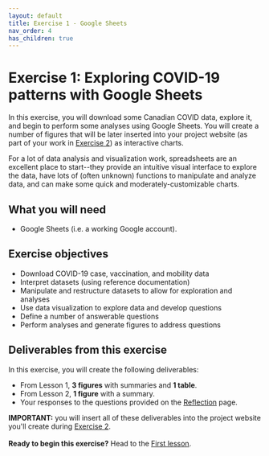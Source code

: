 ```yaml
---
layout: default
title: Exercise 1 - Google Sheets
nav_order: 4
has_children: true
---
```


# Exercise 1: Exploring COVID-19 patterns with Google Sheets
In this exercise, you will download some Canadian COVID data, explore it, and begin to perform some analyses using Google Sheets. You will create a number of figures that will be later inserted into your project website (as part of your work in [Exercise 2](exercise2)) as interactive charts. 

For a lot of data analysis and visualization work, spreadsheets are an excellent place to start--they provide an intuitive visual interface to explore the data, have lots of (often unknown) functions to manipulate and analyze data, and can make some quick and moderately-customizable charts.

## What you will need
- Google Sheets (i.e. a working Google account). 

## Exercise objectives 
- Download COVID-19 case, vaccination, and mobility data 
- Interpret datasets (using reference documentation)
- Manipulate and restructure datasets to allow for exploration and analyses
- Use data visualization to explore data and develop questions
- Define a number of answerable questions
- Perform analyses and generate figures to address questions

## Deliverables from this exercise
In this exercise, you will create the following deliverables:
- From Lesson 1, **3 figures** with summaries and **1 table**.
- From Lesson 2, **1 figure** with a summary. 
- Your responses to the questions provided on the [Reflection](google-sheets3) page.

**IMPORTANT:** you will insert all of these deliverables into the project website you'll create during [Exercise 2](exercise2). 
<br>
<br>
**Ready to begin this exercise?** Head to the [First lesson](google-sheets1). 

<!--


## Workshop recording

<iframe height="480" width="853" allowfullscreen frameborder=0 src="https://echo360.ca/media/4378b2ec-7d0c-4632-a1e4-5a8076a494da/public?autoplay=false&automute=false"></iframe>

View the original [here](https://echo360.ca/media/4378b2ec-7d0c-4632-a1e4-5a8076a494da/public).


## Workshop slides

<div style="position:relative;padding-top:66.25%;">
<iframe src="//docs.google.com/viewer?url=https://github.com/scds/intro-tableau/raw/main/assets/docs/tableau_20201118.pdf?dl=0&hl=en_US&embedded=true" class="gde-frame" style="position:absolute;top:0;left:0;width:100%;height:100%;border:none;" scrolling="no"></iframe>
</div>
[Download as a PDF](https://github.com/scds/intro-tableau/raw/main/assets/docs/tableau_20201118.pdf)
<br>

## Worksheets
**Coming soon!**

-->
